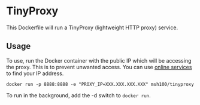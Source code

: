 TinyProxy
=========

This Dockerfile will run a TinyProxy (lightweight HTTP proxy) service.

Usage
-----

To use, run the Docker container with the public IP which will be accessing the proxy. This is to prevent unwanted access. You can use [online services][1] to find your IP address.

    docker run -p 8888:8888 -e "PROXY_IP=XXX.XXX.XXX.XXX" msh100/tinyproxy
    
To run in the background, add the -d switch to `docker run`.

  [1]: http://www.whatsmyip.org/